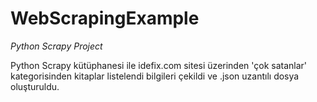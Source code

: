 # WebScrapingExample
 *Python Scrapy Project*
 
 Python Scrapy kütüphanesi ile idefix.com sitesi üzerinden 'çok satanlar' kategorisinden  kitaplar listelendi bilgileri çekildi ve .json uzantılı dosya oluşturuldu.
